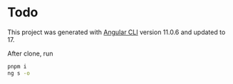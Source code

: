 # Todo

This project was generated with [Angular CLI](https://github.com/angular/angular-cli) version 11.0.6 and updated to 17.

After clone, run

```bash
pnpm i
ng s -o
```
